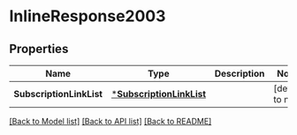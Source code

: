 # InlineResponse2003

## Properties
Name | Type | Description | Notes
------------ | ------------- | ------------- | -------------
**SubscriptionLinkList** | [***SubscriptionLinkList**](SubscriptionLinkList.md) |  | [default to null]

[[Back to Model list]](../README.md#documentation-for-models) [[Back to API list]](../README.md#documentation-for-api-endpoints) [[Back to README]](../README.md)


